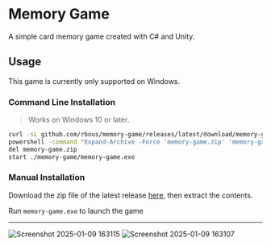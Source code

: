 # Memory Game
A simple card memory game created with C# and Unity.

## Usage
This game is currently only supported on Windows.

### Command Line Installation
> Works on Windows 10 or later.
```sh
curl -sL github.com/rbous/memory-game/releases/latest/download/memory-game.zip -O
powershell -command "Expand-Archive -Force 'memory-game.zip' 'memory-game'"
del memory-game.zip
start ./memory-game/memory-game.exe
```

### Manual Installation
Download the zip file of the latest release [here](https://github.com/rbous/memory-game/releases/latest), then extract the contents.

Run `memory-game.exe` to launch the game


---
![Screenshot 2025-01-09 163115](https://github.com/user-attachments/assets/6ca8d277-4001-4fdd-85d2-0c8876280836)
![Screenshot 2025-01-09 163107](https://github.com/user-attachments/assets/e898aa1a-337b-4d6b-bdf7-b3d85eaf9ad6)
